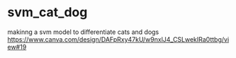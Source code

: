 # svm_cat_dog
makinng a svm model to differentiate cats and dogs 
https://www.canva.com/design/DAFpRxy47kU/w9nxlJ4_CSLwekIRa0ttbg/view#19
